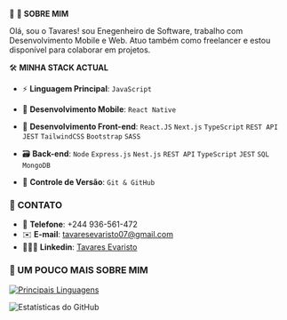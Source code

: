 🚀 🪩 **SOBRE MIM**  

Olá, sou o Tavares! sou Enegenheiro de Software, trabalho com Desenvolvimento Mobile e Web. Atuo também como freelancer e estou disponível para colaborar em projetos.

🛠 **MINHA STACK ACTUAL** 

- ⚡️  **Linguagem Principal**: `JavaScript`

- 📱 **Desenvolvimento Mobile**: `React Native`
  
- 🎨 **Desenvolvimento Front-end**: `React.JS` `Next.js` `TypeScript` `REST API`  `JEST` `TailwindCSS` `Bootstrap` `SASS`

- 🗃️ **Back-end**:  `Node` `Express.js` `Nest.js` `REST API` `TypeScript` `JEST` `SQL`  `MongoDB`

- 📄 **Controle de Versão**: `Git & GitHub`
  

### 📱 **CONTATO**
- 📱 **Telefone**: +244 936-561-472
- ✉️ **E-mail**: tavaresevaristo07@gmail.com
- 👨🏼‍🦰 **Linkedin**: [Tavares Evaristo](https://www.linkedin.com/in/tavares-evaristo/)

### 🚀 UM POUCO MAIS SOBRE MIM
[![Principais Linguagens](https://github-readme-stats.vercel.app/api/top-langs/?username=tavaresevaristo&layout=compact)](https://github.com/tavaresevaristo/github-readme-stats) 

![Estatísticas do GitHub](https://github-readme-stats.vercel.app/api?username=tavaresevaristo&show_icons=true&theme=dracula)
